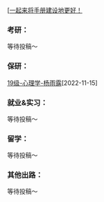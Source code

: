 [[一起来将手册建设地更好！](preface/Sharing_experience.md)

### 考研：
等待投稿～

### 保研：

[19级-心理学-杨雨露](升学就业篇/心理学院/19级-心理学-杨雨露.md)[2022-11-15]


### 就业&实习：

等待投稿～

### 留学：

等待投稿～

### 其他出路：

等待投稿～

